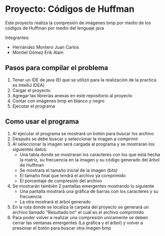# Proyecto: Códigos de Huffman
Este proyecto realiza la compresión de imágenes bmp por medio de los códigos de Huffman por medio del lenguaje java

Integrantes:
- Hernández Montero Juan Carlos
- Montiel Gómez Erik Alain
## Pasos para compilar el problema
 1. Tener un IDE de java (El que se utilizó para la realización de la practica es IntelliJ IDEA)
 2. Cargar el proyecto
 3. Agregar las librerías anexas en este repositorio al proyecto
 4. Contar con imágenes bmp en blanco y negro
 5. Ejecutar el programa
## Como usar el programa
 1. Al ejecutar el programa se mostrará un botón para buscar los archivo
 2. Después se debe buscar y seleccionar la imagen a comprimir
 3. Al seleccionar la imagen será cargada al programa y se mostraran los siguientes datos:
    * Una tabla donde se mostraran los caracteres con los que está hecha la matriz, su frecuencia en la imagen y su código generado del árbol de Huffman
    * Se mostrara el tamaño inicial de la imagen (bits)
    * El tamaño final que tendrá el archivo ya comprimido
    * El porcentaje de compresión del archivo
 4. Se mostrarán también 2 pantallas emergentes mostrando lo siguiente
    * Una pantalla mostrará una gráfica de barras con los caracteres y su frecuencia
    * La otra mostrará el árbol generado 
 5. En la ruta donde se localiza la carpeta del proyecto se generará un archivo llamado "Resultado.txt" el cuál es el archivo comprimido
 6. Para poder volver a realizar una compresión unicamente se deben cerrar las ventanas emergentes (La gráfica y el árbol) y volver a presionar el botón para buscar otra imagen bmp
